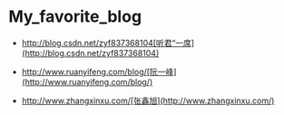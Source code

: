# My_favorite_blog

* http://blog.csdn.net/zyf837368104[听君“一席](http://blog.csdn.net/zyf837368104)

* http://www.ruanyifeng.com/blog/[阮一峰](http://www.ruanyifeng.com/blog/)

* http://www.zhangxinxu.com/[张鑫旭](http://www.zhangxinxu.com/)
